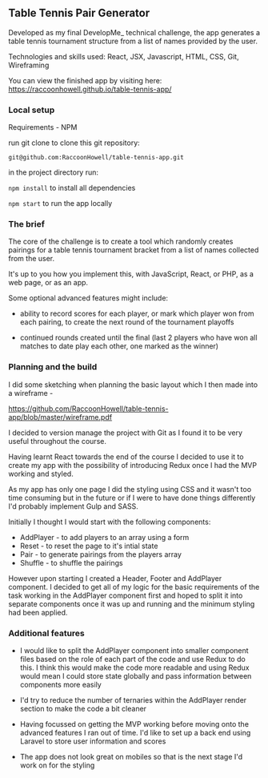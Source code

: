 ## Table Tennis Pair Generator

Developed as my final DevelopMe_ technical challenge, the app generates a table tennis tournament structure from a list of names provided by the user.

Technologies and skills used: React, JSX, Javascript, HTML, CSS, Git, Wireframing

You can view the finished app by visiting here: https://raccoonhowell.github.io/table-tennis-app/

### Local setup

Requirements - NPM

run git clone to clone this git repository:

```git@github.com:RaccoonHowell/table-tennis-app.git```


in the project directory run:

`npm install` to install all dependencies

`npm start` to run the app locally

### The brief

The core of the challenge is to create a tool which randomly creates pairings for a table tennis tournament bracket from a list of names collected from the user.

It's up to you how you implement this, with JavaScript, React, or PHP, as a web page, or as an app.

Some optional advanced features might include:

- ability to record scores for each player, or mark which player won from each pairing, to create the next round of the tournament playoffs

- continued rounds created until the final (last 2 players who have won all matches to date play each other, one marked as the winner)

### Planning and the build

I did some sketching when planning the basic layout which I then made into a wireframe -

https://github.com/RaccoonHowell/table-tennis-app/blob/master/wireframe.pdf

I decided to version manage the project with Git as I found it to be very useful throughout the course.

Having learnt React towards the end of the course I decided to use it to create my app with the possibility of introducing Redux once I had the MVP working and styled.

As my app has only one page I did the styling using CSS and it wasn't too time consuming but in the future or if I were to have done things differently I'd probably implement Gulp and SASS.

Initially I thought I would start with the following components:

- AddPlayer - to add players to an array using a form
- Reset - to reset the page to it's intial state
- Pair - to generate pairings from the players array
- Shuffle - to shuffle the pairings

However upon starting I created a Header, Footer and AddPlayer component. I decided to get all of my logic for the basic requirements of the task working in the AddPlayer component first and hoped to split it into separate components once it was up and running and the minimum styling had been applied.

### Additional features

- I would like to split the AddPlayer component into smaller component files based on the role of each part of the code and use Redux to do this. I think this would make the code more readable and using Redux would mean I could store state globally and pass information between components more easily

- I'd try to reduce the number of ternaries within the AddPlayer render section to make the code a bit cleaner

- Having focussed on getting the MVP working before moving onto the advanced features I ran out of time. I'd like to set up a back end using Laravel to store user information and scores

- The app does not look great on mobiles so that is the next stage I'd work on for the styling